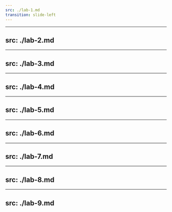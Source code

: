 ```yaml
---
src: ./lab-1.md
transition: slide-left
---
```

---
src: ./lab-2.md
---
---
src: ./lab-3.md
---
---
src: ./lab-4.md
---
---
src: ./lab-5.md
---
---
src: ./lab-6.md
---
---
src: ./lab-7.md
---
---
src: ./lab-8.md
---
---
src: ./lab-9.md
---